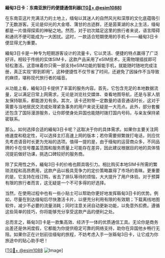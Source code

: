**緬甸3日卡：东南亚旅行的便捷通信利器[[TG💪+ @esim1088](https://t.me/s/esim1088)]**

在东南亚这片充满活力的土地上，缅甸以其迷人的自然风光和深厚的文化底蕴吸引了无数游客。无论是仰光的大金塔、蒲甘的古迹群，还是茵莱湖的水上生活，缅甸都是一片值得探索的神秘之地。然而，对于初次踏足这里的旅行者来说，语言障碍和通讯不便可能成为一大困扰。这时，一款适合短期使用的手机卡——緬甸3日卡便显得尤为重要。

緬甸3日卡是一种专为短期游客设计的流量卡，它以灵活、便捷的特点赢得了广泛好评。相较于传统的实体SIM卡，这款产品采用了eSIM技术，无需物理插拔即可轻松激活。这意味着你只需一部支持eSIM功能的智能手机，就能随时随地完成注册，真正实现“即到即用”。这种便捷性不仅节省了时间，还避免了因操作不当导致的麻烦，堪称现代旅行者的福音。

从功能上看，緬甸3日卡提供了丰富的服务内容。首先，它包含充足的本地数据流量，足以满足日常上网需求，无论是浏览社交媒体、查看地图导航，还是与家人朋友保持联系，都能游刃有余。其次，该卡还附带一定数量的语音通话时长，这对于需要与当地居民交流或处理紧急事务的用户来说无疑是一大亮点。此外，部分套餐还包含了国际漫游服务，让你即使身处异国也能随时拨打国内号码，与亲友保持紧密联系。

那么，如何选择合适的緬甸3日卡呢？这取决于你的具体需求。如果你主要关注网络速度和稳定性，可以选择主打高速上网的版本；若你需要频繁拨打电话，则应优先考虑语音时长更为充裕的选项。值得一提的是，由于缅甸的运营商众多，不同品牌的卡在信号覆盖范围和服务质量上可能存在差异，因此建议根据目的地的具体情况提前做好功课，挑选口碑较好的服务商。

除了实用性之外，緬甸3日卡的价格也颇具吸引力。相比购买本地SIM卡所需的繁琐流程和高昂费用，这款产品以极具竞争力的定价策略赢得了市场的青睐。更重要的是，它支持在线订购，省去了排队等待的烦恼，大大提升了用户体验。对于预算有限的旅行者而言，这无疑是一个不可多得的好选择。

当然，在使用过程中也有一些小贴士可以帮助你更好地发挥緜甸3日卡的优势。例如，尽量在到达缅甸后尽快激活卡片，以便充分利用有限的有效期；下载离线地图软件，减少不必要的流量消耗；同时注意关闭自动更新功能，以免意外扣费。遵循这些简单的技巧，你将能够充分享受这款产品的便利之处。

总而言之，緜甸3日卡是一款集高效、经济于一体的优质通信工具。无论你是商务出差还是休闲度假，它都能为你提供稳定可靠的网络支持，助你在异国他乡畅行无阻。如果你正在计划前往缅甸的旅程，不妨考虑入手一张緜甸3日卡，让它成为你旅途中的贴心助手吧！

[[TG💪+ @esim1088](https://t.me/s/esim1088) ![Image](https://i.postimg.cc/4NQfJmqS/Snipaste-2025-05-13-00-14-12.png)]